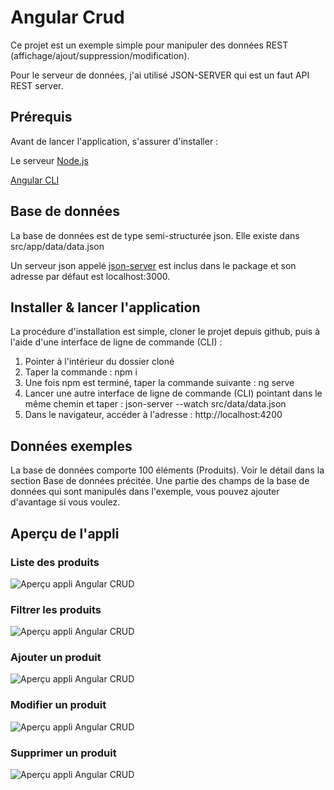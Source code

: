 # Angular Crud

Ce projet est un exemple simple pour manipuler des données REST (affichage/ajout/suppression/modification).

Pour le serveur de données, j'ai utilisé JSON-SERVER qui est un faut API REST server.

## Prérequis

Avant de lancer l'application, s'assurer d'installer :

Le serveur [Node.js](https://nodejs.org/fr/)

[Angular CLI](https://angular.io/cli)

## Base de données

La base de données est de type semi-structurée json. Elle existe dans src/app/data/data.json

Un serveur json appelé [json-server](https://www.npmjs.com/package/json-server) est inclus dans le package et son adresse par défaut est localhost:3000.

## Installer & lancer l'application

La procédure d'installation est simple, cloner le projet depuis github, puis à l'aide d'une interface de ligne de commande (CLI) :

<ol>
  <li>Pointer à l'intérieur du dossier cloné</li>
  <li>Taper la commande : npm i</li>
  <li>Une fois npm est terminé, taper la commande suivante : ng serve</li>
  <li>Lancer une autre interface de ligne de commande (CLI) pointant dans le même chemin et taper : json-server --watch src/data/data.json</li>
  <li>Dans le navigateur, accéder à l'adresse : http://localhost:4200</li>
</ol>


## Données exemples

La base de données comporte 100 éléments (Produits).
Voir le détail dans la section Base de données précitée.
Une partie des champs de la base de données qui sont manipulés dans l'exemple, vous pouvez ajouter d'avantage si vous voulez.

## Aperçu de l'appli

### Liste des produits
![Aperçu appli Angular CRUD](https://www.abatalib.com/github/crud1.PNG "Liste des produits")

### Filtrer les produits
![Aperçu appli Angular CRUD](https://www.abatalib.com/github/crud2.PNG "Filter les produits")

### Ajouter un produit
![Aperçu appli Angular CRUD](https://www.abatalib.com/github/crud3.PNG "Ajouter un produit")

### Modifier un produit
![Aperçu appli Angular CRUD](https://www.abatalib.com/github/crud4.PNG "Modifier un produit")

### Supprimer un produit
![Aperçu appli Angular CRUD](https://www.abatalib.com/github/crud5.PNG "Supprimer un produit")
